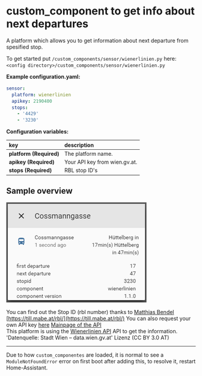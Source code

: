 # custom_component to get info about next departures

A platform which allows you to get information about next departure from spesified stop.
  
To get started put `/custom_components/sensor/wienerlinien.py` here:  
`<config directory>/custom_components/sensor/wienerlinien.py`  
  
**Example configuration.yaml:**

```yaml
sensor:
  platform: wienerlinien
  apikey: 2190400
  stops:
    - '4429'
    - '3230'
```

**Configuration variables:**  
  
key | description  
:--- | :---  
**platform (Required)** | The platform name.  
**apikey (Required)** | Your API key from wien.gv.at.  
**stops (Required)** | RBL stop ID's  
  
## Sample overview

![Sample overview](overview.png)
  
You can find out the Stop ID (rbl number) thanks to [Matthias Bendel](https://github.com/mabe-at) [https://till.mabe.at/rbl/](https://till.mabe.at/rbl/)
You can also request your own API key [here](https://www.wien.gv.at/formularserver2/user/formular.aspx?pid=3b49a23de1ff43efbc45ae85faee31db&pn=B0718725a79fb40f4bb4b7e0d2d49f1d1)
[Mainpage of the API](https://www.data.gv.at/katalog/dataset/add66f20-d033-4eee-b9a0-47019828e698)  
This platform is using the [Wienerlinien API](http://www.wienerlinien.at) API to get the information.
'Datenquelle: Stadt Wien – data.wien.gv.at'
Lizenz (CC BY 3.0 AT)  
***
Due to how `custom_componentes` are loaded, it is normal to see a `ModuleNotFoundError` error on first boot after adding this, to resolve it, restart Home-Assistant.